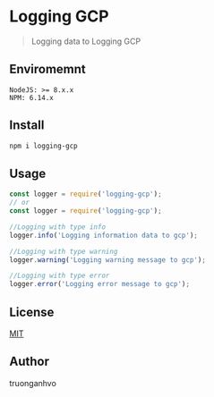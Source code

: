 # Logging GCP

> Logging data to Logging GCP

## Enviromemnt
``` 
NodeJS: >= 8.x.x
NPM: 6.14.x 
```


## Install

```bash
npm i logging-gcp
```

## Usage

```javascript
const logger = require('logging-gcp');
// or 
const logger = require('logging-gcp');

//Logging with type info
logger.info('Logging information data to gcp');

//Logging with type warning
logger.warning('Logging warning message to gcp');

//Logging with type error
logger.error('Logging error message to gcp');
 ```

## License 
[MIT](http://vjpr.mit-license.org)

[npm-image]: https://img.shields.io/npm/v/live-xxx.svg
[npm-url]: https://npmjs.org/package/live-xxx
[travis-image]: https://img.shields.io/travis/live-js/live-xxx/master.svg
[travis-url]: https://travis-ci.org/live-js/live-xxx
[coveralls-image]: https://img.shields.io/coveralls/live-js/live-xxx/master.svg
[coveralls-url]: https://coveralls.io/r/live-js/live-xxx?branch=master

## Author
truonganhvo